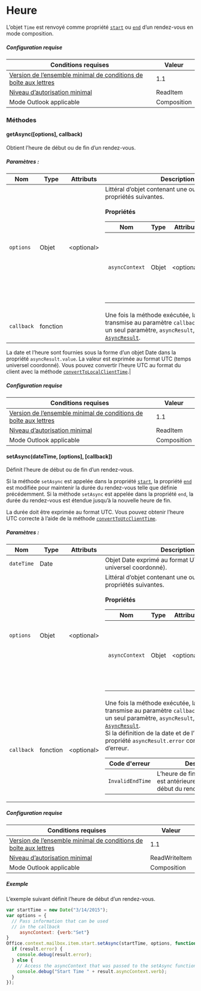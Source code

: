 

# <a name="time"></a>Heure

L’objet `Time` est renvoyé comme propriété [`start`](Office.context.mailbox.item.md#start-datetime) ou [`end`](Office.context.mailbox.item.md#end-datetime) d’un rendez-vous en mode composition.

##### <a name="requirements"></a>Configuration requise

|Conditions requises| Valeur|
|---|---|
|[Version de l’ensemble minimal de conditions de boîte aux lettres](./tutorial-api-requirement-sets.md)| 1.1|
|[Niveau d’autorisation minimal](../../docs/outlook/understanding-outlook-add-in-permissions.md)| ReadItem|
|Mode Outlook applicable| Composition|

### <a name="methods"></a>Méthodes

####  <a name="getasync([options],-callback)"></a>getAsync([options], callback)

Obtient l’heure de début ou de fin d’un rendez-vous.

##### <a name="parameters:"></a>Paramètres :

|Nom| Type| Attributs| Description|
|---|---|---|---|
|`options`| Objet| &lt;optional&gt;|Littéral d’objet contenant une ou plusieurs des propriétés suivantes.<br/><br/>**Propriétés**<br/><table class="nested-table"><thead><tr><th>Nom</th><th>Type</th><th>Attributs</th><th>Description</th></tr></thead><tbody><tr><td><code>asyncContext</code></td><td>Objet</td><td>&lt;optional&gt;</td><td>Les développeurs peuvent indiquer un objet auquel ils souhaitent accéder dans la méthode de rappel.</td></tr></tbody></table>|
|`callback`| fonction||Une fois la méthode exécutée, la fonction transmise au paramètre `callback` est appelée avec un seul paramètre, `asyncResult`, qui est un objet [`AsyncResult`](simple-types.md#asyncresult).

La date et l’heure sont fournies sous la forme d’un objet Date dans la propriété `asyncResult.value`. La valeur est exprimée au format UTC (temps universel coordonné). Vous pouvez convertir l’heure UTC au format du client avec la méthode [`convertToLocalClientTime`](Office.context.mailbox.md#converttolocalclienttimetimevalue--localclienttime).|

##### <a name="requirements"></a>Configuration requise

|Conditions requises| Valeur|
|---|---|
|[Version de l’ensemble minimal de conditions de boîte aux lettres](./tutorial-api-requirement-sets.md)| 1.1|
|[Niveau d’autorisation minimal](../../docs/outlook/understanding-outlook-add-in-permissions.md)| ReadItem|
|Mode Outlook applicable| Composition|
####  <a name="setasync(datetime,-[options],-[callback])"></a>setAsync(dateTime, [options], [callback])

Définit l’heure de début ou de fin d’un rendez-vous.

Si la méthode `setAsync` est appelée dans la propriété [`start`](Office.context.mailbox.item.md#start-datetime), la propriété [`end`](Office.context.mailbox.item.md#end-datetime) est modifiée pour maintenir la durée du rendez-vous telle que définie précédemment. Si la méthode `setAsync` est appelée dans la propriété `end`, la durée du rendez-vous est étendue jusqu’à la nouvelle heure de fin.

La durée doit être exprimée au format UTC. Vous pouvez obtenir l’heure UTC correcte à l’aide de la méthode [`convertToUtcClientTime`](Office.context.mailbox.md#converttoutcclienttimeinput--date).

##### <a name="parameters:"></a>Paramètres :

|Nom| Type| Attributs| Description|
|---|---|---|---|
|`dateTime`| Date||Objet Date exprimé au format UTC (temps universel coordonné).|
|`options`| Objet| &lt;optional&gt;|Littéral d’objet contenant une ou plusieurs des propriétés suivantes.<br/><br/>**Propriétés**<br/><table class="nested-table"><thead><tr><th>Nom</th><th>Type</th><th>Attributs</th><th>Description</th></tr></thead><tbody><tr><td><code>asyncContext</code></td><td>Objet</td><td>&lt;optional&gt;</td><td>Les développeurs peuvent indiquer un objet auquel ils souhaitent accéder dans la méthode de rappel.</td></tr></tbody></table>|
|`callback`| fonction| &lt;optional&gt;|Une fois la méthode exécutée, la fonction transmise au paramètre `callback` est appelée avec un seul paramètre, `asyncResult`, qui est un objet [`AsyncResult`](simple-types.md#asyncresult). <br/>Si la définition de la date et de l’heure échoue, la propriété `asyncResult.error` contient un code d’erreur.<br/><table class="nested-table"><thead><tr><th>Code d'erreur</th><th>Description</th></tr></thead><tbody><tr><td><code>InvalidEndTime</code></td><td>L’heure de fin du rendez-vous est antérieure à l’heure de début du rendez-vous.</td></tr></tbody></table>|

##### <a name="requirements"></a>Configuration requise

|Conditions requises| Valeur|
|---|---|
|[Version de l’ensemble minimal de conditions de boîte aux lettres](./tutorial-api-requirement-sets.md)| 1.1|
|[Niveau d’autorisation minimal](../../docs/outlook/understanding-outlook-add-in-permissions.md)| ReadWriteItem|
|Mode Outlook applicable| Composition|

##### <a name="example"></a>Exemple

L’exemple suivant définit l’heure de début d’un rendez-vous.

```js
var startTime = new Date("3/14/2015");
var options = {
  // Pass information that can be used
  // in the callback
     asyncContext: {verb:"Set"}
}
Office.context.mailbox.item.start.setAsync(startTime, options, function(result) {
  if (result.error) {
    console.debug(result.error);
  } else {
    // Access the asyncContext that was passed to the setAsync function
    console.debug("Start Time " + result.asyncContext.verb);
  }
});
```
